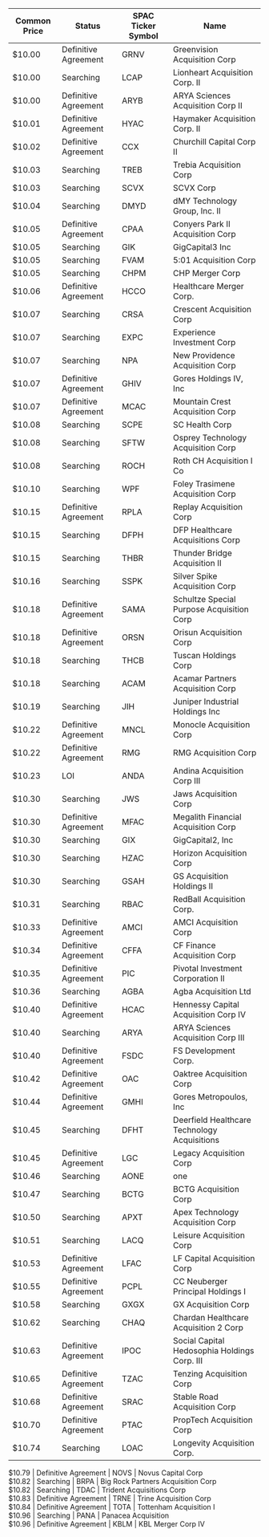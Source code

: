 Common Price  | Status               | SPAC Ticker Symbol | Name                                        
------------- | -------------------- | ------------------ | --------------------------------------------
$10.00        | Definitive Agreement | GRNV               | Greenvision Acquisition Corp                
$10.00        | Searching            | LCAP               | Lionheart Acquisition Corp. II              
$10.00        | Definitive Agreement | ARYB               | ARYA Sciences Acquisition Corp II           
$10.01        | Definitive Agreement | HYAC               | Haymaker Acquisition Corp. II               
$10.02        | Definitive Agreement | CCX                | Churchill Capital Corp II                   
$10.03        | Searching            | TREB               | Trebia Acquisition Corp                     
$10.03        | Searching            | SCVX               | SCVX Corp                                   
$10.04        | Searching            | DMYD               | dMY Technology Group, Inc. II               
$10.05        | Definitive Agreement | CPAA               | Conyers Park II Acquisition Corp            
$10.05        | Searching            | GIK                | GigCapital3 Inc                             
$10.05        | Searching            | FVAM               | 5:01 Acquisition Corp                       
$10.05        | Searching            | CHPM               | CHP Merger Corp                             
$10.06        | Definitive Agreement | HCCO               | Healthcare Merger Corp.                     
$10.07        | Searching            | CRSA               | Crescent Acquisition Corp                   
$10.07        | Searching            | EXPC               | Experience Investment Corp                  
$10.07        | Searching            | NPA                | New Providence Acquisition Corp             
$10.07        | Definitive Agreement | GHIV               | Gores Holdings IV, Inc                      
$10.07        | Definitive Agreement | MCAC               | Mountain Crest Acquisition Corp             
$10.08        | Searching            | SCPE               | SC Health Corp                              
$10.08        | Searching            | SFTW               | Osprey Technology Acquisition Corp          
$10.08        | Searching            | ROCH               | Roth CH Acquisition I Co                    
$10.10        | Searching            | WPF                | Foley Trasimene Acquisition Corp            
$10.15        | Definitive Agreement | RPLA               | Replay Acquisition Corp                     
$10.15        | Searching            | DFPH               | DFP Healthcare Acquisitions Corp            
$10.15        | Searching            | THBR               | Thunder Bridge Acquisition II               
$10.16        | Searching            | SSPK               | Silver Spike Acquisition Corp               
$10.18        | Definitive Agreement | SAMA               | Schultze Special Purpose Acquisition Corp   
$10.18        | Definitive Agreement | ORSN               | Orisun Acquisition Corp                     
$10.18        | Searching            | THCB               | Tuscan Holdings Corp                        
$10.18        | Searching            | ACAM               | Acamar Partners Acquisition Corp            
$10.19        | Searching            | JIH                | Juniper Industrial Holdings Inc             
$10.22        | Definitive Agreement | MNCL               | Monocle Acquisition Corp                    
$10.22        | Definitive Agreement | RMG                | RMG Acquisition Corp                        
$10.23        | LOI                  | ANDA               | Andina Acquisition Corp III                 
$10.30        | Searching            | JWS                | Jaws Acquisition Corp                       
$10.30        | Definitive Agreement | MFAC               | Megalith Financial Acquisition Corp         
$10.30        | Searching            | GIX                | GigCapital2, Inc                            
$10.30        | Searching            | HZAC               | Horizon Acquisition Corp                    
$10.30        | Searching            | GSAH               | GS Acquisition Holdings II                  
$10.31        | Searching            | RBAC               | RedBall Acquisition Corp.                   
$10.33        | Definitive Agreement | AMCI               | AMCI Acquisition Corp                       
$10.34        | Definitive Agreement | CFFA               | CF Finance Acquisition Corp                 
$10.35        | Definitive Agreement | PIC                | Pivotal Investment Corporation II           
$10.36        | Searching            | AGBA               | Agba Acquisition Ltd                        
$10.40        | Definitive Agreement | HCAC               | Hennessy Capital Acquisition Corp IV        
$10.40        | Searching            | ARYA               | ARYA Sciences Acquisition Corp III          
$10.40        | Definitive Agreement | FSDC               | FS Development Corp.                        
$10.42        | Definitive Agreement | OAC                | Oaktree Acquisition Corp                    
$10.44        | Definitive Agreement | GMHI               | Gores Metropoulos, Inc                      
$10.45        | Searching            | DFHT               | Deerfield Healthcare Technology Acquisitions
$10.45        | Definitive Agreement | LGC                | Legacy Acquisition Corp                     
$10.46        | Searching            | AONE               | one                                         
$10.47        | Searching            | BCTG               | BCTG Acquisition Corp                       
$10.50        | Searching            | APXT               | Apex Technology Acquisition Corp            
$10.51        | Searching            | LACQ               | Leisure Acquisition Corp                    
$10.53        | Definitive Agreement | LFAC               | LF Capital Acquisition Corp                 
$10.55        | Definitive Agreement | PCPL               | CC Neuberger Principal Holdings I           
$10.58        | Searching            | GXGX               | GX Acquisition Corp                         
$10.62        | Searching            | CHAQ               | Chardan Healthcare Acquisition 2 Corp       
$10.63        | Definitive Agreement | IPOC               | Social Capital Hedosophia Holdings Corp. III
$10.65        | Definitive Agreement | TZAC               | Tenzing Acquisition Corp                    
$10.68        | Definitive Agreement | SRAC               | Stable Road Acquisition Corp                
$10.70        | Definitive Agreement | PTAC               | PropTech Acquisition Corp                   
$10.74        | Searching            | LOAC               | Longevity Acquisition Corp.
                
$10.79        | Definitive Agreement | NOVS               | Novus Capital Corp                          
$10.82        | Searching            | BRPA               | Big Rock Partners Acquisition Corp          
$10.82        | Searching            | TDAC               | Trident Acquisitions Corp                   
$10.83        | Definitive Agreement | TRNE               | Trine Acquisition Corp                      
$10.84        | Definitive Agreement | TOTA               | Tottenham Acquisition I                     
$10.96        | Searching            | PANA               | Panacea Acquisition                         
$10.96        | Definitive Agreement | KBLM               | KBL Merger Corp IV                          
